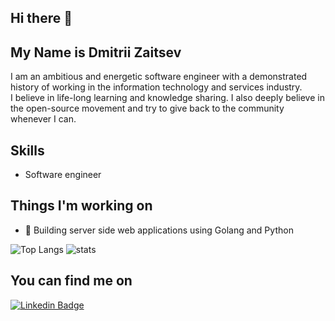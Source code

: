 ## Hi there 👋

## My Name is Dmitrii Zaitsev

I am an ambitious and energetic software engineer with a demonstrated history of working in the information technology and services industry.<br>
I believe in life-long learning and knowledge sharing. I also deeply believe in the open-source movement and try to give back to the community whenever I can.

## Skills
* Software engineer

## Things I'm working on
- 🔭 Building server side web applications using Golang and Python

![Top Langs](https://github-readme-stats.vercel.app/api/top-langs/?username=dzaytsev91&count_private=true)
![stats](https://github-readme-stats.vercel.app/api?username=dzaytsev91&count_private=true)

## You can find me on
[![Linkedin Badge](https://img.shields.io/badge/-LinkedIn-blue?style=flat-square&logo=Linkedin&logoColor=white&link=https://www.linkedin.com/in/lucas-bittencourt/)](https://www.linkedin.com/in/dzaytsev91)<br>
